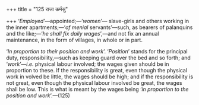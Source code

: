 +++
title = "125 राजा कर्मसु"

+++
‘*Employed*’—appointed;—‘*women*’— slave-girls and others working in the
inner apartments;—‘*of menial* servants’—such, as bearers of palanquins
and the like;—‘*he* *shall fix daily wages*’,—and not fix an annual
maintenance, in the form of villages, in whole or in part.

‘*In proportion to their position and work*’. ‘*Position*’ stands for
the principal duty, responsibility,—such as keeping guard over the bed
and so forth; and ‘*work*’—*i.e*. physical labour involved; the wages
given should be in proportion to these. If the responsibility is great,
even though the physical work in volved be little, the wages should be
high; and if the responsibility is not great, even though the physical
labour involved be great, the wages shall be low. This is what is meant
by the wages being ‘*in proportion to the position and work*’.—(125)


